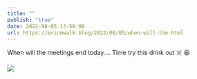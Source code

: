 ```yaml
---
title: ""
publish: "true"
date: 2022-08-05 13:58:09
url: https://ericmwalk.blog/2022/08/05/when-will-the.html
---
```


When will the meetings end today…. Time try this drink out ☠️ 😆

![](https://ericmwalk.blog/uploads/2022/8260324b41.jpg)
